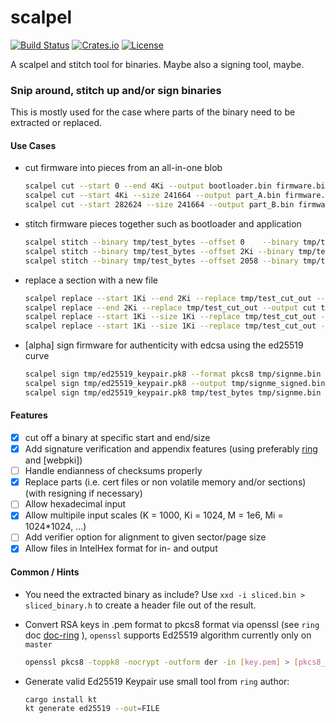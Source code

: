 # scalpel

[![Build Status](https://ci.spearow.io/api/v1/teams/main/pipelines/scalpel/jobs/master-validate/badge)](https://ci.spearow.io/teams/main/pipelines/scalpel) [![Crates.io](https://img.shields.io/crates/v/scalpel-bin.svg)](https://crates.io/crates/scalpel-bin) [![License](https://img.shields.io/crates/l/scalpel-bin.svg)](#license)


A scalpel and stitch tool for binaries. Maybe also a signing tool, maybe.

### Snip around, stitch up and/or sign binaries

This is mostly used for the case where parts of the binary need to be extracted or replaced.

#### Use Cases

* cut firmware into pieces from an all-in-one blob

    ```bash
    scalpel cut --start 0 --end 4Ki --output bootloader.bin firmware.bin
    scalpel cut --start 4Ki --size 241664 --output part_A.bin firmware.bin --file-format bin
    scalpel cut --start 282624 --size 241664 --output part_B.bin firmware.hex --file-format hex
    ```

* stitch firmware pieces together such as bootloader and application

    ```bash
    scalpel stitch --binary tmp/test_bytes --offset 0    --binary tmp/test_bytes --offset 2048 --fill-pattern zero --output stitched.bin
    scalpel stitch --binary tmp/test_bytes --offset 2Ki --binary tmp/test_bytes --offset 0 --fill-pattern one --output stitched.hex --file-format hex
    scalpel stitch --binary tmp/test_bytes --offset 2058 --binary tmp/test_bytes --offset 10 --fill-pattern random --output stitched.bin
    ```

* replace a section with a new file

    ```bash
    scalpel replace --start 1Ki --end 2Ki --replace tmp/test_cut_out --output cut tmp/test_bytes
    scalpel replace --end 2Ki --replace tmp/test_cut_out --output cut tmp/test_bytes --file-format bin
    scalpel replace --start 1Ki --size 1Ki --replace tmp/test_cut_out --output cut tmp/test_bytes
    scalpel replace --start 1Ki --size 1Ki --replace tmp/test_cut_out --output cut tmp/test_bytes.hex --file-format hex
    ```

* [alpha] sign firmware for authenticity with edcsa using the ed25519 curve

    ```bash
    scalpel sign tmp/ed25519_keypair.pk8 --format pkcs8 tmp/signme.bin
    scalpel sign tmp/ed25519_keypair.pk8 --output tmp/signme_signed.bin tmp/signme.bin
    scalpel sign tmp/ed25519_keypair.pk8 tmp/test_bytes tmp/signme.bin
    ```

#### Features

* [x] cut off a binary at specific start and end/size
* [x] Add signature verification and appendix features (using preferably [ring] and [webpki])
* [ ] Handle endianness of checksums properly
* [x] Replace parts (i.e. cert files or non volatile memory and/or sections) (with resigning if necessary)
* [ ] Allow hexadecimal input
* [x] Allow multipile input scales (K = 1000, Ki = 1024, M = 1e6, Mi = 1024*1024, ...)
* [ ] Add verifier option for alignment to given sector/page size
* [x] Allow files in IntelHex format for in- and output

#### Common / Hints

* You need the extracted binary as include? Use `xxd -i sliced.bin > sliced_binary.h` to create a header file out of the result.

* Convert RSA keys in .pem format to pkcs8 format via openssl (see `ring` doc [doc-ring] ), `openssl` supports Ed25519 algorithm currently only on `master`

    ```bash
    openssl pkcs8 -toppk8 -nocrypt -outform der -in [key.pem] > [pkcs8_key.pk8]
    ```

* Generate valid Ed25519 Keypair use small tool from `ring` author:

    ```bash
    cargo install kt
    kt generate ed25519 --out=FILE
    ```

[ring]: https://crates.io/crates/ring
[doc-ring]: https://docs.rs/ring/0.13.0-alpha/ring/signature/struct.RSAKeyPair.html
